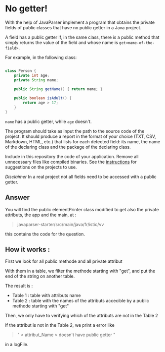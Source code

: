 # No getter!

With the help of JavaParser implement a program that obtains the private fields of public classes that have no public getter in a Java project. 

A field has a public getter if, in the same class, there is a public method that simply returns the value of the field and whose name is `get<name-of-the-field>`.

For example, in the following class:

```Java

class Person {
    private int age;
    private String name;
    
    public String getName() { return name; }

    public boolean isAdult() {
        return age > 17;
    }
}
```

`name` has a public getter, while `age` doesn't.

The program should take as input the path to the source code of the project. It should produce a report in the format of your choice (TXT, CSV, Markdown, HTML, etc.) that lists for each detected field: its name, the name of the declaring class and the package of the declaring class.

Include in this repository the code of your application. Remove all unnecessary files like compiled binaries. See the [instructions](../sujet.md) for suggestions on the projects to use.

*Disclaimer* In a real project not all fields need to be accessed with a public getter.

## Answer

You will find the public elementPrinter class modified to get also the private attributs, the app and the main, at :

> javaparser-starter/src/main/java/fr/istic/vv


this contains the code for the question.
 ## How it works :

First we look for all public methode and all private attribut

With them in a table, we filter the methode starting with "get", and put the end of the string on another table.

The result is : 

- Table 1 : table with attributs name
- Table 2 : table with the names of the attributs accecible by a public methode starting with "get"

Then, we only have to verifying which of the attributs are not in the Table 2

If the attribut is not in the Table 2, we print a error like 
> " < attribut_Name > doesn't have public getter "
 
in a logFile.
